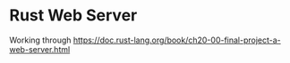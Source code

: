 # Rust Web Server  

Working through https://doc.rust-lang.org/book/ch20-00-final-project-a-web-server.html
